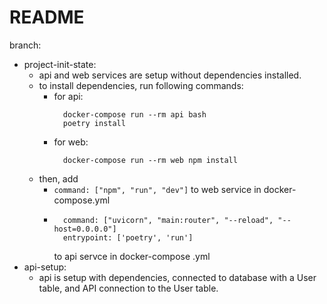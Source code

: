 # README

branch:

- project-init-state:
  - api and web services are setup without dependencies installed.
  - to install dependencies, run following commands:
    - for api:
      ```
        docker-compose run --rm api bash
        poetry install
      ```
    - for web:
      ```
        docker-compose run --rm web npm install
      ```
  - then, add
    - `command: ["npm", "run", "dev"]`
      to web service in docker-compose.yml
    - ```
        command: ["uvicorn", "main:router", "--reload", "--host=0.0.0.0"]
        entrypoint: ['poetry', 'run']
      ```
      to api servce in docker-compose .yml
- api-setup:
  - api is setup with dependencies, connected to database with a User table, and API connection to the User table.
